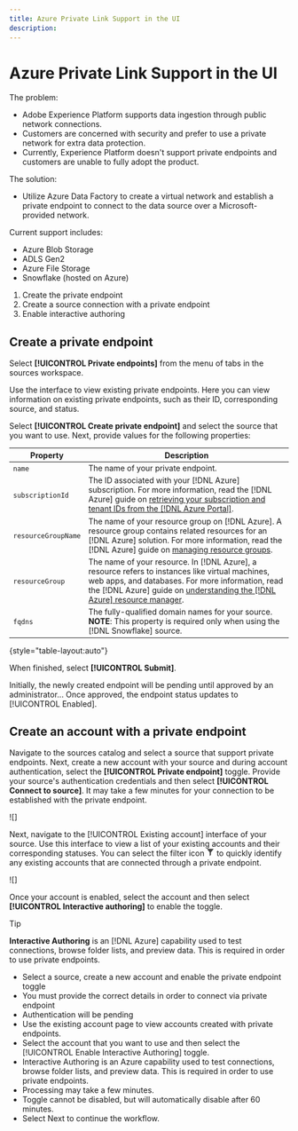 ```yaml
---
title: Azure Private Link Support in the UI
description:
---
```

# Azure Private Link Support in the UI


The problem:

* Adobe Experience Platform supports data ingestion through public network connections.
* Customers are concerned with security and prefer to use a private network for extra data protection.
* Currently, Experience Platform doesn't support private endpoints and customers are unable to fully adopt the product.

The solution:

* Utilize Azure Data Factory to create a virtual network and establish a private endpoint to connect to the data source over a Microsoft-provided network.

Current support includes: 

* Azure Blob Storage
* ADLS Gen2
* Azure File Storage
* Snowflake (hosted on Azure)

1. Create the private endpoint
2. Create a source connection with a private endpoint
3. Enable interactive authoring

## Create a private endpoint

Select **[!UICONTROL Private endpoints]** from the menu of tabs in the sources workspace.

Use the interface to view existing private endpoints. Here you can view information on existing private endpoints, such as their ID, corresponding source, and status.

Select **[!UICONTROL Create private endpoint]** and select the source that you want to use. Next, provide values for the following properties:

| Property | Description |
| --- | --- |
| `name` | The name of your private endpoint. |
| `subscriptionId` | The ID associated with your [!DNL Azure] subscription. For more information, read the [!DNL Azure] guide on [retrieving your subscription and tenant IDs from the [!DNL Azure Portal]](https://learn.microsoft.com/en-us/azure/azure-portal/get-subscription-tenant-id). |
| `resourceGroupName` | The name of your resource group on [!DNL Azure]. A resource group contains related resources for an [!DNL Azure] solution. For more information, read the [!DNL Azure] guide on [managing resource groups](https://learn.microsoft.com/en-us/azure/azure-resource-manager/management/manage-resource-groups-portal). | 
| `resourceGroup` | The name of your resource. In [!DNL Azure], a resource refers to instances like virtual machines, web apps, and databases. For more information, read the [!DNL Azure] guide on [understanding the [!DNL Azure] resource manager](https://learn.microsoft.com/en-us/azure/azure-resource-manager/management/overview). |
| `fqdns` | The fully-qualified domain names for your source. **NOTE**: This property is required only when using the [!DNL Snowflake] source. |

{style="table-layout:auto"}

When finished, select **[!UICONTROL Submit]**.

Initially, the newly created endpoint will be pending until approved by an administrator... Once approved, the endpoint status updates to [!UICONTROL Enabled].

## Create an account with a private endpoint

Navigate to the sources catalog and select a source that support private endpoints. Next, create a new account with your source and during account authentication, select the **[!UICONTROL Private endpoint]** toggle. Provide your source's authentication credentials and then select **[!UICONTROL Connect to source]**. It may take a few minutes for your connection to be established with the private endpoint.

![]

Next, navigate to the [!UICONTROL Existing account] interface of your source. Use this interface to view a list of your existing accounts and their corresponding statuses. You can select the filter icon ![filter icon](../../../images/icons/filter.png) to quickly identify any existing accounts that are connected through a private endpoint. 

![]

Once your account is enabled, select the account and then select **[!UICONTROL Interactive authoring]** to enable the toggle.

>[!TIP]
>
>**Interactive Authoring** is an [!DNL Azure] capability used to test connections, browse folder lists, and preview data. This is required in order to use private endpoints.

* Select a source, create a new account and enable the private endpoint toggle
* You must provide the correct details in order to connect via private endpoint
* Authentication will be pending
* Use the existing account page to view accounts created with private endpoints.
* Select the account that you want to use and then select the [!UICONTROL Enable Interactive Authoring] toggle.
* Interactive Authoring is an Azure capability used to test connections, browse folder lists, and preview data. This is required in order to use private endpoints.
* Processing may take a few minutes.
* Toggle cannot be disabled, but will automatically disable after 60 minutes.
* Select Next to continue the workflow.